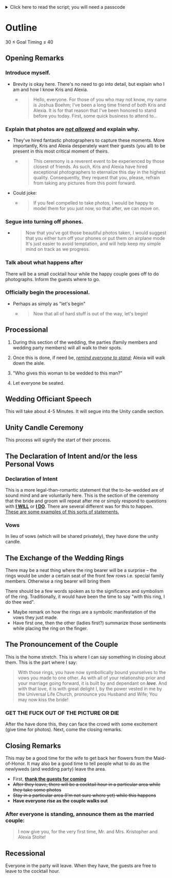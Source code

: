 <!-- pandoc notes.md -o notes.html -->

<details>
    <summary>
        Click here to read the script; you will need a passcode
    </summary>
    <a href="#" class="loadPage" data-page="script.html">The working script</a>
</details>


# Outline

30 &le; Goal Timing &le; 40

## Opening Remarks 

### Introduce myself. 

- Brevity is okay here. There's no need to go into detail, but explain who I am and how I know Kris and Alexia.
  - > Hello, everyone. For those of you who may not know, my name is Joshua Boehm; I've been a long time friend of both Kris and Alexia. It is for that reason that I've been honored to stand before you today. First, some quick business to attend to...

### Explain that photos are *<u>not allowed</u>* and explain why.

- They've hired fantastic photographers to capture these moments. More importantly, Kris and Alexia desperately want their guests (you all) to be present in this most critical moment of theirs.
  - > This ceremony is a reverent event to be experienced by those closest of friends. As such, Kris and Alexia have hired exceptional photographers to eternalize this day in the highest quality. Consequently, they request that you, please, refrain from taking any pictures from this point forward.
- Could joke: 
  - > If you feel compelled to take photos, I would be happy to model them for you just now, so that after, we can move on.
        
### Segue into turning off phones.

- > Now that you've got those beautiful photos taken, I would suggest that you either turn off your phones or put them on airplane mode It's just easier to avoid temptation, and will help keep my simple mind on track as we progress.

### Talk about what happens after

There will be a small cocktail hour while the happy couple goes off to do photographs. Inform the guests where to go.
    
### Officially begin the processional.

- Perhaps as simply as "let's begin"
  - > Now that all of hard stuff is out of the way, let's begin!

## Processional

1. During this section of the wedding, the parties (family members and wedding party members) will all walk to their spots. 

2. Once this is done, if need be, <u>*remind everyone to stand*</u>; Alexia will walk down the aisle.

3. "Who gives this woman to be wedded to this man?"

4. Let everyone be seated.

## Wedding Officiant Speech

This will take about 4-5 Minutes. It will segue into the Unity candle section.

## Unity Candle Ceremony

This process will signify the start of their process.

##  The Declaration of Intent and/or the less Personal Vows

### Declaration of Intent

This is a more legal-than-romantic statement that the to-be-wedded are of sound mind and are voluntarily here. 
This is the section of the ceremony that the bride and groom will repeat after me or simply respond to questions with <b><u>I WILL</u></b> or <b><u>I DO</u></b>. 
There are several different was for this to happen. [These are some examples of this sorts of statements.](https://officianteric.com/declaration-of-consent/)

### Vows

In lieu of vows (which will be shared privately), they have done the unity candle.

##  The Exchange of the Wedding Rings

There may be a neat thing where the ring bearer will be a surprise &ndash; the rings would be under a certain seat of the front few rows i.e. special family members. Otherwise a ring bearer will bring them

There should be a few words spoken as to the significance and symbolism of the ring. Traditionally, it would have been the time to say "with this ring, I do thee wed".

- Maybe remark on how the rings are a symbolic manifestation of the vows they just made.
- Have first one, then the other (ladies first?) summarize those sentiments while placing the ring on the finger.

## The Pronouncement of the Couple

This is the home stretch. This is where I can say something in closing about them. This is the part where I say:

> With those rings, you have now symbollically bound yourselves to the vows you made to one other. As with all of your relationship prior and your marriage going forward, it is built by and dependant on **_love_**. And with that love, it is with great delight I, by the power vested in me by the Universal Life Church, pronounce you Husband and Wife; You may now kiss the bride!

### GET THE FUCK OUT OF THE PICTURE OR DIE

After the have done this, they can face the crowd with some excitement (give time for photos). Next, come the closing remarks.

## Closing Remarks

This may be a good time for the wife to get back her flowers from the Maid-of-Honor. It may also be a good time to tell people what to do as the newlyweds (and wedding party) leave the area.

- First, <u>**thank the guests for coming**</u>
- <s>After they leave, there will be a cocktail hour in a particular area while they take some photos</s>
- <s>Stay in a particular area (I'm not sure where yet) while this happens</s>
- **Have everyone rise as the couple walks out**

### After everyone is standing, announce them as the married couple:

> I now give you, for the very first time, Mr. and Mrs. Kristopher and Alexia Stolte!

## Recessional

Everyone in the party will leave. When they have, the guests are free to leave to the cocktail hour.
